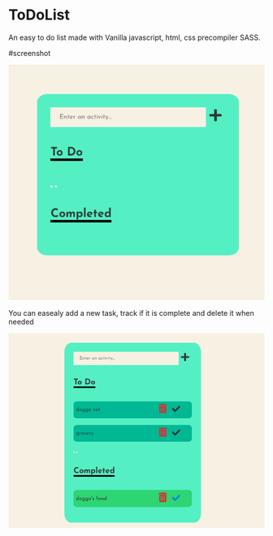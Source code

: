 # ToDoList

An easy to do list made with Vanilla javascript, html, css precompiler SASS.

#screenshot


![](https://github.com/LucaGhilardi/ToDoList/blob/main/Screenshot%20(39).png)

You can easealy add a new task, track if it is complete and delete it when  needed

![](https://github.com/LucaGhilardi/ToDoList/blob/main/Screenshot%20(40).png)

